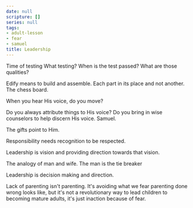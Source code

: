```yaml
---
date: null
scripture: []
series: null
tags:
- adult-lesson
- fear
- samuel
title: Leadership
---
```



Time of testing
What testing?
When is the test passed?
What are those qualities?

Edify means to build and assemble. Each part in its place and not another. The chess board.

When you hear His voice, do you move?

Do you always attribute things to His voice? Do you bring in wise counselors to help discern His voice. Samuel.

The gifts point to Him.

Responsibility needs recognition to be respected.

Leadership is vision and providing direction towards that vision.

The analogy of man and wife. The man is the tie breaker

Leadership is decision making and direction.

Lack of parenting isn't parenting. It's avoiding what we fear parenting done wrong looks like, but it's not a revolutionary way to lead children to becoming mature adults, it's just inaction because of fear.